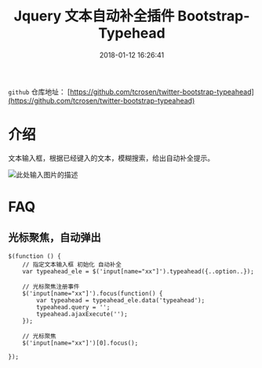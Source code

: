 ﻿---
title: Jquery 文本自动补全插件 Bootstrap-Typehead
date: 2018-01-12 16:26:41
description: 整理关于 Bootstrap-Typehead 的常见问题
tags:
- Jquery-Plugin
categories:
copyright: false
---

`github` 仓库地址： [https://github.com/tcrosen/twitter-bootstrap-typeahead](https://github.com/tcrosen/twitter-bootstrap-typeahead)

# 介绍
文本输入框，根据已经键入的文本，模糊搜索，给出自动补全提示。

![此处输入图片的描述][1]

# FAQ

## 光标聚焦，自动弹出

```
$(function () {
    // 指定文本输入框 初始化 自动补全
    var typeahead_ele = $('input[name="xx"]').typeahead({..option..});

    // 光标聚焦注册事件
    $('input[name="xx"]').focus(function() {
        var typeahead = typeahead_ele.data('typeahead');
        typeahead.query = ''; 
        typeahead.ajaxExecute('');
    });

    // 光标聚焦
    $('input[name="xx"]')[0].focus();

});
```

  [1]: http://owk2q4gs5.bkt.clouddn.com/QQ%E6%88%AA%E5%9B%BE20180112160854.png

